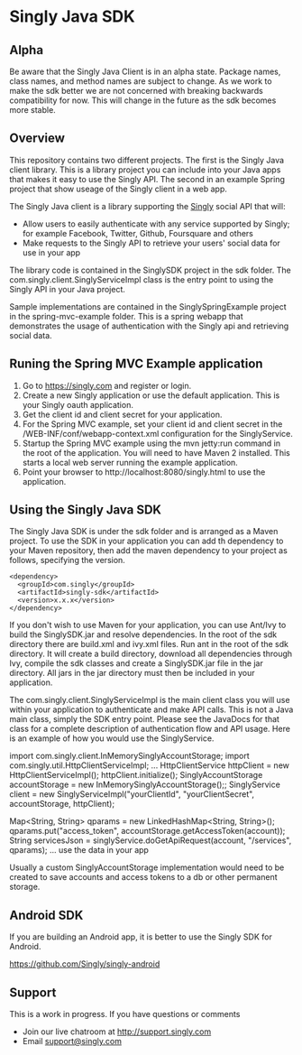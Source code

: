 # Singly Java SDK

## Alpha
Be aware that the Singly Java Client is in an alpha state.  Package names, class names, and method names are subject to change.  As we work to make the sdk better we are not concerned with breaking backwards compatibility for now.  This will change in the future as the sdk becomes more stable.

## Overview
This repository contains two different projects.  The first is the Singly Java client library.  This is a library project you can include into your Java apps that makes it easy to use the Singly API.  The second in an example Spring project that show useage of the Singly client in a web app.

The Singly Java client is a library supporting the [Singly](https://singly.com) social API that will:

  - Allow users to easily authenticate with any service supported by Singly; for example Facebook, Twitter, Github, Foursquare and others
  - Make requests to the Singly API to retrieve your users' social data for use in your app


The library code is contained in the SinglySDK project in the sdk folder.  The com.singly.client.SinglyServiceImpl class is the entry point to using the Singly API in your Java project.

Sample implementations are contained in the SinglySpringExample project in the spring-mvc-example folder.  This is a spring webapp that demonstrates the usage of authentication with the Singly api and retrieving social data.

## Runing the Spring MVC Example application

1. Go to https://singly.com and register or login.
2. Create a new Singly application or use the default application.  This is your Singly oauth application.
3. Get the client id and client secret for your application.
4. For the Spring MVC example, set your client id and client secret in the /WEB-INF/conf/webapp-context.xml configuration for the SinglyService.
5. Startup the Spring MVC example using the mvn jetty:run command in the root of the application.  You will need to have Maven 2 installed.  This starts a local web server running the example application.
6. Point your browser to http://localhost:8080/singly.html to use the application.

## Using the Singly Java SDK

The Singly Java SDK is under the sdk folder and is arranged as a Maven project.  To use the SDK in your application you can add th dependency to your Maven repository, then add the maven dependency to your project as follows, specifying the version.

    <dependency>
      <groupId>com.singly</groupId>
      <artifactId>singly-sdk</artifactId>
      <version>x.x.x</version>
    </dependency>

If you don't wish to use Maven for your application, you can use Ant/Ivy to build the SinglySDK.jar and resolve dependencies.  In the root of the sdk directory there are build.xml and ivy.xml files. Run ant in the root of the sdk directory.  It will create a build directory, download all dependencies through Ivy, compile the sdk classes and create a SinglySDK.jar file in the jar directory.  All jars in the jar directory must then be included in your application.

The com.singly.client.SinglyServiceImpl is the main client class you will use within your application to authenticate and make API calls.  This is not a Java main class, simply the SDK entry point.  Please see the JavaDocs for that class for a complete description of authentication flow and API usage. Here is an example of how you would use the SinglyService.

  import com.singly.client.InMemorySinglyAccountStorage;
  import com.singly.util.HttpClientServiceImpl;
  ...
  HttpClientService httpClient = new HttpClientServiceImpl();
  httpClient.initialize();
  SinglyAccountStorage accountStorage = new InMemorySinglyAccountStorage();;
  SinglyService client = new SinglyServiceImpl("yourClientId", "yourClientSecret", 
    accountStorage, httpClient);
  
  Map<String, String> qparams = new LinkedHashMap<String, String>();
  qparams.put("access_token", accountStorage.getAccessToken(account));
  String servicesJson = singlyService.doGetApiRequest(account, "/services", qparams);
  ... 
  use the data in your app

Usually a custom SinglyAccountStorage implementation would need to be created to save accounts and access tokens to a db or other permanent storage. 

## Android SDK

If you are building an Android app, it is better to use the Singly SDK for Android.

https://github.com/Singly/singly-android

Support
--------------

This is a work in progress. If you have questions or comments

* Join our live chatroom at http://support.singly.com
* Email support@singly.com
